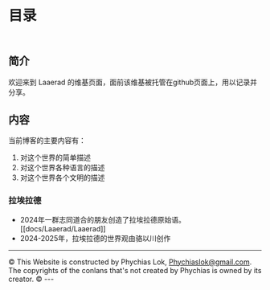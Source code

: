 
# 目录
<header>

<!--
  <<< Author notes: Course header >>>
  Include a 1280×640 image, course title in sentence case, and a concise description in emphasis.
  In your repository settings: enable template repository, add your 1280×640 social image, auto delete head branches.
  Add your open source license, GitHub uses MIT license.
-->


</header>

## 简介

欢迎来到 Laaerad 的维基页面，面前该维基被托管在github页面上，用以记录并分享。

## 内容

当前博客的主要内容有：
1. 对这个世界的简单描述
2. 对这个世界各种语言的描述
3. 对这个世界各个文明的描述

### 拉埃拉德

- 2024年一群志同道合的朋友创造了拉埃拉德原始语。[[docs/Laaerad/Laaerad]]
- 2024-2025年，拉埃拉德的世界观由骆以川创作

<footer>

<!--
  <<< Author notes: Footer >>>
  Add a link to get support, GitHub status page, code of conduct, license link.
-->

---

&copy; This Website is constructed by Phychias Lok, Phychiaslok@gmail.com. The copyrights of the conlans that's not created by Phychias is owned by its creator. &copy; ---

</footer>

